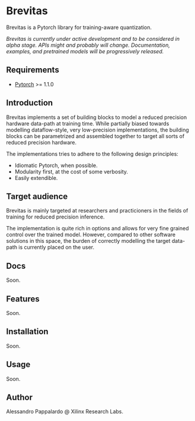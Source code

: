 # Brevitas

Brevitas is a Pytorch library for training-aware quantization.

*Brevitas is currently under active development and to be considered in alpha stage. APIs might and probably will change. Documentation, examples, and pretrained models will be progressively released.*

## Requirements
* [Pytorch](https://pytorch.org) >= 1.1.0

## Introduction

Brevitas implements a set of building blocks to model a reduced precision hardware data-path at training time.
While partially biased towards modelling dataflow-style, very low-precision implementations, the building blocks can be parametrized and assembled together to target all sorts of reduced precision hardware.

The implementations tries to adhere to the following design principles:
- Idiomatic Pytorch, when possible.
- Modularity first, at the cost of some verbosity.
- Easily extendible.

## Target audience
Brevitas is mainly targeted at researchers and practicioners in the fields of training for reduced precision inference. 

The implementation is quite rich in options and allows for very fine grained control over the trained model. However, compared to other software solutions in this space, the burden of correctly modelling the target data-path is currently placed on the user. 

## Docs

Soon.

## Features

Soon.

## Installation

Soon.

## Usage
Soon.

## Author

Alessandro Pappalardo @ Xilinx Research Labs.

##

